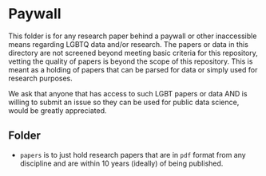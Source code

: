 
# Paywall 

This folder is for any research paper behind a paywall or other inaccessible means regarding LGBTQ data and/or research. The papers or data in this directory are not screened beyond meeting basic criteria for this repository, vetting the quality of papers is beyond the scope of this repository. This is meant as a holding of papers that can be parsed for data or simply used for research purposes.

We ask that anyone that has access to such LGBT papers or data AND is willing to submit an issue so they can be used for public data science, would be greatly appreciated.




## Folder

- `papers` is to just hold research papers that are in `pdf` format from any discipline and are within 10 years (ideally) of being published.









